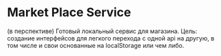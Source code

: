 # Market Place Service

(в перспективе) Готовый локальный сервис для магазина. 
Цель: создание интерфейсов для легкого перехода с одной api на другую, в том числе и свои основанные на localStorage или чем либо.